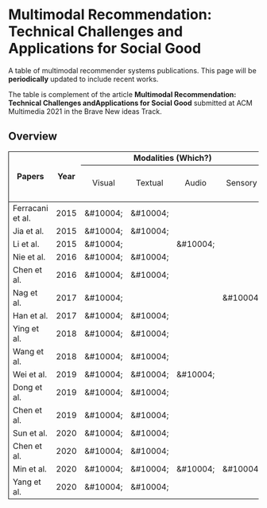 # Multimodal Recommendation: Technical Challenges and Applications for Social Good

A table of multimodal recommender systems publications. This page will be ****periodically**** updated to include recent works.

The table is complement of the article **Multimodal Recommendation: Technical Challenges andApplications for Social Good** submitted at ACM Multimedia 2021 in the Brave New ideas Track.



## Overview


<table cellspacing="0" border="0">
	<colgroup width="120"></colgroup>
	<colgroup span="5" width="85"></colgroup>
	<colgroup width="118"></colgroup>
	<colgroup span="2" width="85"></colgroup>
	<colgroup span="2" width="146"></colgroup>
	<colgroup span="2" width="85"></colgroup>
	<tr>
		<td style="border-top: 1px solid #000000; border-bottom: 1px solid #000000; border-left: 1px solid #000000" rowspan=3 height="51" align="center" valign=middle><b>Papers</b></td>
		<td style="border-top: 1px solid #000000; border-bottom: 1px solid #000000" rowspan=3 align="center" valign=middle><b>Year</b></td>
		<td style="border-top: 1px solid #000000; border-bottom: 1px solid #000000" colspan=4 align="center"><b>Modalities (Which?)</b></td>
		<td style="border-top: 1px solid #000000; border-bottom: 1px solid #000000" colspan=5 align="center" valign=middle><b>Feature Elaboration (How?)</b></td>
		<td style="border-top: 1px solid #000000; border-bottom: 1px solid #000000; border-right: 1px solid #000000" colspan=2 align="center"><b>Fusion (When?)</b></td>
		</tr>
	<tr>
		<td style="border-bottom: 1px solid #000000" rowspan=2 align="center" valign=middle>Visual</td>
		<td style="border-bottom: 1px solid #000000" rowspan=2 align="center" valign=middle>Textual</td>
		<td style="border-bottom: 1px solid #000000" rowspan=2 align="center" valign=middle>Audio</td>
		<td style="border-bottom: 1px solid #000000" rowspan=2 align="center" valign=middle>Sensory</td>
		<td style="border-bottom: 1px solid #000000" rowspan=2 align="center" valign=middle>HFE</td>
		<td style="border-bottom: 1px solid #000000" colspan=2 align="center">TFE</td>
		<td style="border-bottom: 1px solid #000000" colspan=2 align="center" valign=middle>MMR</td>
		<td style="border-bottom: 1px solid #000000" rowspan=2 align="center" valign=middle><i>Early</i></td>
		<td style="border-bottom: 1px solid #000000; border-right: 1px solid #000000" rowspan=2 align="center" valign=middle><i>Late</i></td>
	</tr>
	<tr>
		<td style="border-bottom: 1px solid #000000" align="center"><i>Pretrained</i></td>
		<td style="border-bottom: 1px solid #000000" align="center"><i>End-to-End</i></td>
		<td style="border-bottom: 1px solid #000000" align="center" valign=middle><i>Joint</i></td>
		<td style="border-bottom: 1px solid #000000" align="center" valign=middle><i>Coordinate</i></td>
		</tr>
	<tr>
		<td style="border-left: 1px solid #000000" height="17" align="left">Ferracani et al.</td>
		<td align="center" sdval="2015" sdnum="1033;">2015</td>
		<td align="left">&amp;#10004;</td>
		<td align="left">&amp;#10004;</td>
		<td align="left"><br></td>
		<td align="left"><br></td>
		<td align="left" bgcolor="#DDDDDD"><br></td>
		<td align="left">&amp;#10004;</td>
		<td align="left"><br></td>
		<td align="left">&amp;#10004;</td>
		<td align="left"><br></td>
		<td style="border-right: 1px solid #000000" colspan=2 rowspan=3 align="left" bgcolor="#DDDDDD"><br></td>
		</tr>
	<tr>
		<td style="border-left: 1px solid #000000" height="17" align="left">Jia et al.</td>
		<td align="center" sdval="2015" sdnum="1033;">2015</td>
		<td align="left">&amp;#10004;</td>
		<td align="left">&amp;#10004;</td>
		<td align="left"><br></td>
		<td align="left"><br></td>
		<td align="left">&amp;#10004;</td>
		<td colspan=2 rowspan=4 align="left" bgcolor="#DDDDDD"><br></td>
		<td align="left">&amp;#10004;</td>
		<td align="left"><br></td>
		</tr>
	<tr>
		<td style="border-left: 1px solid #000000" height="17" align="left">Li et al.</td>
		<td align="center" sdval="2015" sdnum="1033;">2015</td>
		<td align="left">&amp;#10004;</td>
		<td align="left"><br></td>
		<td align="left">&amp;#10004;</td>
		<td align="left"><br></td>
		<td align="left">&amp;#10004;</td>
		<td align="left">&amp;#10004;</td>
		<td align="left"><br></td>
		</tr>
	<tr>
		<td style="border-left: 1px solid #000000" height="17" align="left">Nie et al.</td>
		<td align="center" sdval="2016" sdnum="1033;">2016</td>
		<td align="left">&amp;#10004;</td>
		<td align="left">&amp;#10004;</td>
		<td align="left"><br></td>
		<td align="left"><br></td>
		<td align="left">&amp;#10004;</td>
		<td align="left"><br></td>
		<td align="left">&amp;#10004;</td>
		<td align="left">&amp;#10004;</td>
		<td style="border-right: 1px solid #000000" align="left"><br></td>
	</tr>
	<tr>
		<td style="border-left: 1px solid #000000" height="17" align="left">Chen et al.</td>
		<td align="center" sdval="2016" sdnum="1033;">2016</td>
		<td align="left">&amp;#10004;</td>
		<td align="left">&amp;#10004;</td>
		<td align="left"><br></td>
		<td align="left"><br></td>
		<td align="left">&amp;#10004;</td>
		<td align="left">&amp;#10004;</td>
		<td align="left"><br></td>
		<td style="border-right: 1px solid #000000" colspan=2 align="left" bgcolor="#DDDDDD"><br></td>
		</tr>
	<tr>
		<td style="border-left: 1px solid #000000" height="17" align="left">Nag et al.</td>
		<td align="center" sdval="2017" sdnum="1033;">2017</td>
		<td align="left">&amp;#10004;</td>
		<td align="left"><br></td>
		<td align="left"><br></td>
		<td align="left">&amp;#10004;</td>
		<td style="border-bottom: 1px solid #000000" rowspan=11 align="left" bgcolor="#DDDDDD"><br></td>
		<td align="left">&amp;#10004;</td>
		<td align="left"><br></td>
		<td align="left"><br></td>
		<td align="left">&amp;#10004;</td>
		<td align="left">&amp;#10004;</td>
		<td style="border-right: 1px solid #000000" align="left"><br></td>
	</tr>
	<tr>
		<td style="border-left: 1px solid #000000" height="17" align="left">Han et al.</td>
		<td align="center" sdval="2017" sdnum="1033;">2017</td>
		<td align="left">&amp;#10004;</td>
		<td align="left">&amp;#10004;</td>
		<td align="left"><br></td>
		<td align="left"><br></td>
		<td align="left"><br></td>
		<td align="left">&amp;#10004;</td>
		<td align="left"><br></td>
		<td align="left">&amp;#10004;</td>
		<td align="left">&amp;#10004;</td>
		<td style="border-right: 1px solid #000000" align="left"><br></td>
	</tr>
	<tr>
		<td style="border-left: 1px solid #000000" height="17" align="left">Ying et al.</td>
		<td align="center" sdval="2018" sdnum="1033;">2018</td>
		<td align="left">&amp;#10004;</td>
		<td align="left">&amp;#10004;</td>
		<td align="left"><br></td>
		<td align="left"><br></td>
		<td align="left">&amp;#10004;</td>
		<td align="left"><br></td>
		<td align="left">&amp;#10004;</td>
		<td align="left"><br></td>
		<td style="border-right: 1px solid #000000" colspan=2 rowspan=2 align="left" bgcolor="#DDDDDD"><br></td>
		</tr>
	<tr>
		<td style="border-left: 1px solid #000000" height="17" align="left">Wang et al.</td>
		<td align="center" sdval="2018" sdnum="1033;">2018</td>
		<td align="left">&amp;#10004;</td>
		<td align="left">&amp;#10004;</td>
		<td align="left"><br></td>
		<td align="left"><br></td>
		<td align="left">&amp;#10004;</td>
		<td align="left"><br></td>
		<td align="left">&amp;#10004;</td>
		<td align="left"><br></td>
		</tr>
	<tr>
		<td style="border-left: 1px solid #000000" height="17" align="left">Wei et al.</td>
		<td align="center" sdval="2019" sdnum="1033;">2019</td>
		<td align="left">&amp;#10004;</td>
		<td align="left">&amp;#10004;</td>
		<td align="left">&amp;#10004;</td>
		<td align="left"><br></td>
		<td align="left">&amp;#10004;</td>
		<td align="left"><br></td>
		<td align="left"><br></td>
		<td align="left">&amp;#10004;</td>
		<td align="left"><br></td>
		<td style="border-right: 1px solid #000000" align="left">&amp;#10004;</td>
	</tr>
	<tr>
		<td style="border-left: 1px solid #000000" height="17" align="left">Dong et al.</td>
		<td align="center" sdval="2019" sdnum="1033;">2019</td>
		<td align="left">&amp;#10004;</td>
		<td align="left">&amp;#10004;</td>
		<td align="left"><br></td>
		<td align="left"><br></td>
		<td align="left">&amp;#10004;</td>
		<td align="left"><br></td>
		<td align="left"><br></td>
		<td align="left">&amp;#10004;</td>
		<td align="left">&amp;#10004;</td>
		<td style="border-right: 1px solid #000000" align="left"><br></td>
	</tr>
	<tr>
		<td style="border-left: 1px solid #000000" height="17" align="left">Chen et al.</td>
		<td align="center" sdval="2019" sdnum="1033;">2019</td>
		<td align="left">&amp;#10004;</td>
		<td align="left">&amp;#10004;</td>
		<td align="left"><br></td>
		<td align="left"><br></td>
		<td align="left">&amp;#10004;</td>
		<td align="left"><br></td>
		<td align="left">&amp;#10004;</td>
		<td align="left"><br></td>
		<td style="border-right: 1px solid #000000" colspan=2 rowspan=4 align="left" bgcolor="#DDDDDD"><br></td>
		</tr>
	<tr>
		<td style="border-left: 1px solid #000000" height="17" align="left">Sun et al.</td>
		<td align="center" sdval="2020" sdnum="1033;">2020</td>
		<td align="left">&amp;#10004;</td>
		<td align="left">&amp;#10004;</td>
		<td align="left"><br></td>
		<td align="left"><br></td>
		<td align="left">&amp;#10004;</td>
		<td align="left"><br></td>
		<td align="left">&amp;#10004;</td>
		<td align="left"><br></td>
		</tr>
	<tr>
		<td style="border-left: 1px solid #000000" height="17" align="left">Chen et al.</td>
		<td align="center" sdval="2020" sdnum="1033;">2020</td>
		<td align="left">&amp;#10004;</td>
		<td align="left">&amp;#10004;</td>
		<td align="left"><br></td>
		<td align="left"><br></td>
		<td align="left">&amp;#10004;</td>
		<td align="left"><br></td>
		<td align="left">&amp;#10004;</td>
		<td align="left"><br></td>
		</tr>
	<tr>
		<td style="border-left: 1px solid #000000" height="17" align="left">Min et al.</td>
		<td align="center" sdval="2020" sdnum="1033;">2020</td>
		<td align="left">&amp;#10004;</td>
		<td align="left">&amp;#10004;</td>
		<td align="left">&amp;#10004;</td>
		<td align="left">&amp;#10004;</td>
		<td align="left">&amp;#10004;</td>
		<td align="left"><br></td>
		<td align="left">&amp;#10004;</td>
		<td align="left"><br></td>
		</tr>
	<tr>
		<td style="border-bottom: 1px solid #000000; border-left: 1px solid #000000" height="17" align="left">Yang et al.</td>
		<td style="border-bottom: 1px solid #000000" align="center" sdval="2020" sdnum="1033;">2020</td>
		<td style="border-bottom: 1px solid #000000" align="left">&amp;#10004;</td>
		<td style="border-bottom: 1px solid #000000" align="left">&amp;#10004;</td>
		<td style="border-bottom: 1px solid #000000" align="left"><br></td>
		<td style="border-bottom: 1px solid #000000" align="left"><br></td>
		<td style="border-bottom: 1px solid #000000" align="left">&amp;#10004;</td>
		<td style="border-bottom: 1px solid #000000" align="left"><br></td>
		<td style="border-bottom: 1px solid #000000" align="left"><br></td>
		<td style="border-bottom: 1px solid #000000" align="left">&amp;#10004;</td>
		<td style="border-bottom: 1px solid #000000" align="left"><br></td>
		<td style="border-bottom: 1px solid #000000; border-right: 1px solid #000000" align="left">&amp;#10004;</td>
	</tr>
</table>
